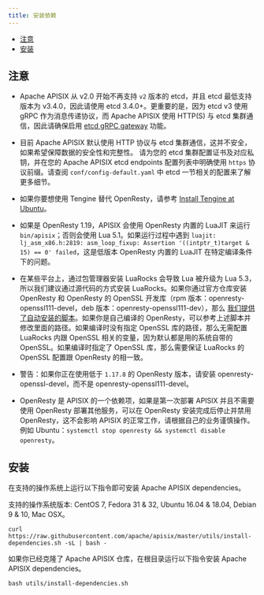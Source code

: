 ```yaml
---
title: 安装依赖
---
```


<!--
#
# Licensed to the Apache Software Foundation (ASF) under one or more
# contributor license agreements.  See the NOTICE file distributed with
# this work for additional information regarding copyright ownership.
# The ASF licenses this file to You under the Apache License, Version 2.0
# (the "License"); you may not use this file except in compliance with
# the License.  You may obtain a copy of the License at
#
#     http://www.apache.org/licenses/LICENSE-2.0
#
# Unless required by applicable law or agreed to in writing, software
# distributed under the License is distributed on an "AS IS" BASIS,
# WITHOUT WARRANTIES OR CONDITIONS OF ANY KIND, either express or implied.
# See the License for the specific language governing permissions and
# limitations under the License.
#
-->

- [注意](#注意)
- [安装](#安装)

## 注意

- Apache APISIX 从 v2.0 开始不再支持 `v2` 版本的 etcd，并且 etcd 最低支持版本为 v3.4.0，因此请使用 etcd 3.4.0+。更重要的是，因为 etcd v3 使用 gRPC 作为消息传递协议，而 Apache APISIX 使用 HTTP(S) 与 etcd 集群通信，因此请确保启用 [etcd gRPC gateway](https://etcd.io/docs/v3.4.0/dev-guide/api_grpc_gateway/) 功能。

- 目前 Apache APISIX 默认使用 HTTP 协议与 etcd 集群通信，这并不安全，如果希望保障数据的安全性和完整性。 请为您的 etcd 集群配置证书及对应私钥，并在您的 Apache APISIX etcd endpoints 配置列表中明确使用 `https` 协议前缀。请查阅 `conf/config-default.yaml` 中 etcd 一节相关的配置来了解更多细节。

- 如果你要想使用 Tengine 替代 OpenResty，请参考 [Install Tengine at Ubuntu](https://github.com/apache/apisix/blob/master/ci/linux_tengine_runner.sh)。

- 如果是 OpenResty 1.19，APISIX 会使用 OpenResty 内置的 LuaJIT 来运行 `bin/apisix`；否则会使用 Lua 5.1。如果运行过程中遇到 `luajit: lj_asm_x86.h:2819: asm_loop_fixup: Assertion '((intptr_t)target & 15) == 0' failed`，这是低版本 OpenResty 内置的 LuaJIT 在特定编译条件下的问题。

- 在某些平台上，通过包管理器安装 LuaRocks 会导致 Lua 被升级为 Lua 5.3，所以我们建议通过源代码的方式安装 LuaRocks。如果你通过官方仓库安装 OpenResty 和 OpenResty 的 OpenSSL 开发库（rpm 版本：openresty-openssl111-devel，deb 版本：openresty-openssl111-dev），那么 [我们提供了自动安装的脚本](https://github.com/apache/apisix/tree/master/utils/linux-install-luarocks.sh)。如果你是自己编译的 OpenResty，可以参考上述脚本并修改里面的路径。如果编译时没有指定 OpenSSL 库的路径，那么无需配置 LuaRocks 内跟 OpenSSL 相关的变量，因为默认都是用的系统自带的 OpenSSL。如果编译时指定了 OpenSSL 库，那么需要保证 LuaRocks 的 OpenSSL 配置跟 OpenResty 的相一致。

- 警告：如果你正在使用低于 `1.17.8` 的 OpenResty 版本，请安装 openresty-openssl-devel，而不是 openresty-openssl111-devel。

- OpenResty 是 APISIX 的一个依赖项，如果是第一次部署 APISIX 并且不需要使用 OpenResty 部署其他服务，可以在 OpenResty 安装完成后停止并禁用 OpenResty，这不会影响 APISIX 的正常工作，请根据自己的业务谨慎操作。例如 Ubuntu：`systemctl stop openresty && systemctl disable openresty`。

## 安装

在支持的操作系统上运行以下指令即可安装 Apache APISIX dependencies。

支持的操作系统版本: CentOS 7, Fedora 31 & 32, Ubuntu 16.04 & 18.04, Debian 9 & 10, Mac OSX。

```
curl https://raw.githubusercontent.com/apache/apisix/master/utils/install-dependencies.sh -sL | bash -
```

如果你已经克隆了 Apache APISIX 仓库，在根目录运行以下指令安装 Apache APISIX dependencies。

```
bash utils/install-dependencies.sh
```
